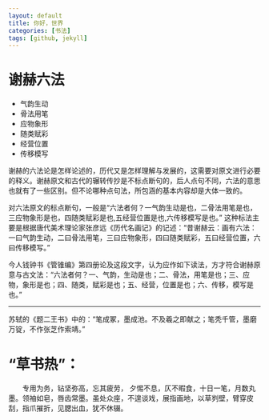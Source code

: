 ```yaml
---
layout: default
title: 你好，世界
categories: [书法]
tags: [github, jekyll]
---
```


# 谢赫六法

- 气韵生动
- 骨法用笔
- 应物象形
- 随类赋彩
- 经营位置
- 传移模写

谢赫的六法论是怎样论述的，历代又是怎样理解与发展的，这需要对原文进行必要的释义。谢赫原文和古代的辗转传抄是不标点断句的，后人点句不同，六法的意思也就有了一些区别。但不论哪种点句法，所包涵的基本内容却是大体一致的。

对六法原文的标点断句，一般是“六法者何？一气韵生动是也，二骨法用笔是也，三应物象形是也，四随类赋彩是也,五经营位置是也,六传移模写是也。” 这种标法主要是根据唐代美术理论家张彦远《历代名画记》的记述：“昔谢赫云：画有六法：一曰气韵生动，二曰骨法用笔，三曰应物象形，四曰随类赋彩，五曰经营位置，六曰传移模写。”

今人钱钟书《管锥编》第四册论及这段文字，认为应作如下读法，方才符合谢赫原意与古文法：“六法者何？一、气韵，生动是也；二、骨法，用笔是也；三、应物，象形是也；四、随类，赋彩是也；五、经营，位置是也；六、传移，模写是也。”

---

苏轼的《题二王书》中的：“笔成冢，墨成池。不及羲之即献之；笔秃千管，墨磨万锭，不作张芝作索靖。”

# “草书热”：

　　专用为务，钻坚弥高，忘其疲劳， 夕惕不息，仄不暇食，十日一笔，月数丸墨。领袖如皂，唇齿常墨。虽处众座，不遑谈戏，展指画地，以草刿壁，臂穿皮刮，指爪摧折，见腮出血，犹不休辍。
